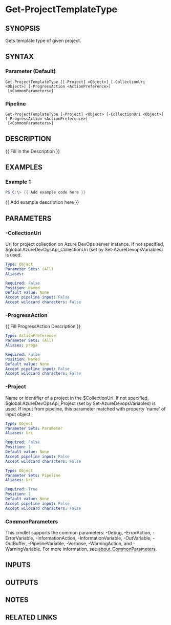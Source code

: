 ﻿---
external help file: AzureDevOpsApi-help.xml
Module Name: AzureDevOpsApi
online version:
schema: 2.0.0
---

# Get-ProjectTemplateType

## SYNOPSIS
Gets template type of given project.

## SYNTAX

### Parameter (Default)
```
Get-ProjectTemplateType [[-Project] <Object>] [-CollectionUri <Object>] [-ProgressAction <ActionPreference>]
 [<CommonParameters>]
```

### Pipeline
```
Get-ProjectTemplateType [-Project] <Object> [-CollectionUri <Object>] [-ProgressAction <ActionPreference>]
 [<CommonParameters>]
```

## DESCRIPTION
{{ Fill in the Description }}

## EXAMPLES

### Example 1
```powershell
PS C:\> {{ Add example code here }}
```

{{ Add example description here }}

## PARAMETERS

### -CollectionUri
Url for project collection on Azure DevOps server instance.
If not specified, $global:AzureDevOpsApi_CollectionUri (set by Set-AzureDevopsVariables) is used.

```yaml
Type: Object
Parameter Sets: (All)
Aliases:

Required: False
Position: Named
Default value: None
Accept pipeline input: False
Accept wildcard characters: False
```

### -ProgressAction
{{ Fill ProgressAction Description }}

```yaml
Type: ActionPreference
Parameter Sets: (All)
Aliases: proga

Required: False
Position: Named
Default value: None
Accept pipeline input: False
Accept wildcard characters: False
```

### -Project
Name or identifier of a project in the $CollectionUri.
If not specified, $global:AzureDevOpsApi_Project (set by Set-AzureDevopsVariables) is used.
If input from pipeline, this parameter matched with property 'name' of input object.

```yaml
Type: Object
Parameter Sets: Parameter
Aliases: Uri

Required: False
Position: 1
Default value: None
Accept pipeline input: False
Accept wildcard characters: False
```

```yaml
Type: Object
Parameter Sets: Pipeline
Aliases: Uri

Required: True
Position: 1
Default value: None
Accept pipeline input: False
Accept wildcard characters: False
```

### CommonParameters
This cmdlet supports the common parameters: -Debug, -ErrorAction, -ErrorVariable, -InformationAction, -InformationVariable, -OutVariable, -OutBuffer, -PipelineVariable, -Verbose, -WarningAction, and -WarningVariable. For more information, see [about_CommonParameters](http://go.microsoft.com/fwlink/?LinkID=113216).

## INPUTS

## OUTPUTS

## NOTES

## RELATED LINKS

